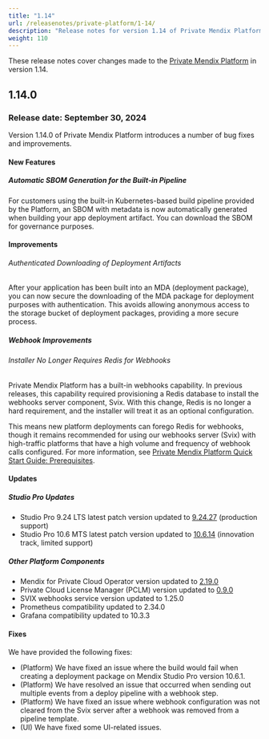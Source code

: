 ```yaml
---
title: "1.14"
url: /releasenotes/private-platform/1-14/
description: "Release notes for version 1.14 of Private Mendix Platform"
weight: 110
---
```


These release notes cover changes made to the [Private Mendix Platform](/private-mendix-platform/) in version 1.14.

## 1.14.0

### Release date: September 30, 2024

Version 1.14.0 of Private Mendix Platform introduces a number of bug fixes and improvements.

#### New Features

##### Automatic SBOM Generation for the Built-in Pipeline

For customers using the built-in Kubernetes-based build pipeline provided by the Platform, an SBOM with metadata is now automatically generated when building your app deployment artifact. You can download the SBOM for governance purposes.

#### Improvements

###### Authenticated Downloading of Deployment Artifacts

After your application has been built into an MDA (deployment package), you can now secure the downloading of the MDA package for deployment purposes with authentication. This avoids allowing anonymous access to the storage bucket of deployment packages, providing a more secure process.

##### Webhook Improvements

###### Installer No Longer Requires Redis for Webhooks

Private Mendix Platform has a built-in webhooks capability. In previous releases, this capability required provisioning a Redis database to install the webhooks server component, Svix. With this change, Redis is no longer a hard requirement, and the installer will treat it as an optional configuration. 

This means new platform deployments can forego Redis for webhooks, though it remains recommended for using our webhooks server (Svix) with high-traffic platforms that have a high volume and frequency of webhook calls configured. For more information, see [Private Mendix Platform Quick Start Guide: Prerequisites](/private-mendix-platform/quickstart/#prerequisites).

#### Updates

##### Studio Pro Updates

* Studio Pro 9.24 LTS latest patch version updated to [9.24.27](/releasenotes/studio-pro/9.24/#92427) (production support)
* Studio Pro 10.6 MTS latest patch version updated to [10.6.14](/releasenotes/studio-pro/10.6/#10614) (innovation track, limited support)

##### Other Platform Components

* Mendix for Private Cloud Operator version updated to [2.19.0](/releasenotes/developer-portal/mendix-for-private-cloud/#september-13th-2024)
* Private Cloud License Manager (PCLM) version updated to [0.9.0](/releasenotes/developer-portal/mendix-for-private-cloud/#september-13th-2024)
* SVIX webhooks service version updated to 1.25.0
* Prometheus compatibility updated to 2.34.0
* Grafana compatibility updated to 10.3.3

#### Fixes

We have provided the following fixes:

* (Platform) We have fixed an issue where the build would fail when creating a deployment package on Mendix Studio Pro version 10.6.1.
* (Platform) We have resolved an issue that occurred when sending out multiple events from a deploy pipeline with a webhook step.
* (Platform) We have fixed an issue where webhook configuration was not cleared from the Svix server after a webhook was removed from a pipeline template.
* (UI) We have fixed some UI-related issues.
